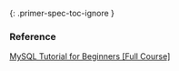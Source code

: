 {: .primer-spec-toc-ignore }

### Reference

[MySQL Tutorial for Beginners [Full Course]](https://www.youtube.com/watch?v=7S_tz1z_5bA&t=1214s)